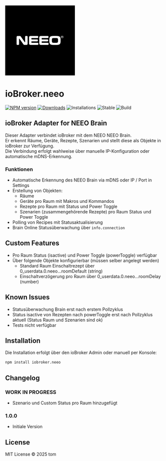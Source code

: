 ![Logo](admin/neeo.png)

# ioBroker.neeo

[![NPM version](https://img.shields.io/npm/v/iobroker.neeo.svg)](https://www.npmjs.com/package/iobroker.neeo)
[![Downloads](https://img.shields.io/npm/dm/iobroker.neeo.svg)](https://www.npmjs.com/package/iobroker.neeo)
![Installations](https://iobroker.live/badges/neeo-installed.svg)
![Stable](https://iobroker.live/badges/neeo-stable.svg)
![Build](https://github.com/magictom74/ioBroker.neeo/workflows/Test%20and%20Release/badge.svg)


## ioBroker Adapter for NEEO Brain
Dieser Adapter verbindet ioBroker mit dem NEEO NEEO Brain.  
Er erkennt Räume, Geräte, Rezepte, Szenarien und stellt diese als Objekte in ioBroker zur Verfügung.  
Die Verbindung erfolgt wahlweise über manuelle IP-Konfiguration oder automatische mDNS-Erkennung.

### Funktionen
- Automatische Erkennung des NEEO Brain via mDNS oder IP / Port in Settings
- Erstellung von Objekten:
  - Räume
  - Geräte pro Raum mit Makros und Kommandos
  - Rezepte pro Raum mit Status und Power Toggle
  - Szenarien (zusammengehörende Rezepte) pro Raum Status und Power Toggle
- Polling von Recipes mit Statusaktualisierung
- Brain Online Statusüberwachung über `info.connection`

## Custom Features
- Pro Raum Status (isactive) und Power Toggle (powerToggle) verfügbar 
- Über folgende Objekte konfigurierbar (müssen selber angelegt werden)
  - Standard Raum Einschaltrezept über 0_userdata.0.neeo.<Instanz>.<RaumId>.roomDefault (string)
  - Einschaltverzögerung pro Raum über 0_userdata.0.neeo.<Instanz>.<RaumId>.roomDelay (number)

## Known Issues
- Statusüberwachung Brain erst nach erstem Pollzyklus
- Status isactive von Rezepten nach powerToggle erst nach Pollzyklus aktuell (Status Raum und Szenarien sind ok)
- Tests nicht verfügbar

## Installation
Die Installation erfolgt über den ioBroker Admin oder manuell per Konsole:

```bash
npm install iobroker.neeo
```

## Changelog
### **WORK IN PROGRESS**
* Szenario und Custom Status pro Raum hinzugefügt

### 1.0.0
* Initiale Version

## License
MIT License © 2025 tom